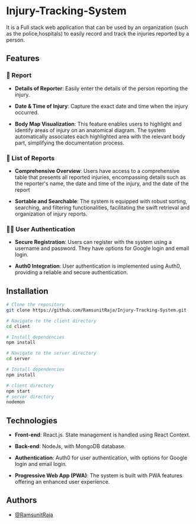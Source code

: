
# Injury-Tracking-System

It is a Full stack web application that can be used by an organization (such as the police,hospitals) to easily record and track the injuries reported by a person.


## Features

###  📝 Report

- **Details of Reporter**: Easily enter the details of the person reporting the injury.

- **Date & Time of Injury**: Capture the exact date and time when the injury occurred.

- **Body Map Visualization**: This feature enables users to highlight and identify areas of injury on an anatomical diagram. The system automatically associates each highlighted area with the relevant body part, simplifying the documentation process.


###  📄 List of Reports

- **Comprehensive Overview**: Users have access to a comprehensive table that presents all reported injuries, encompassing details such as the reporter's name, the date and time of the injury, and the date of the report

- **Sortable and Searchable**: The system is equipped with robust sorting, searching, and filtering functionalities, facilitating the swift retrieval and organization of injury reports.

###  🔐🔑 User Authentication
- **Secure Registration**: Users can register with the system using a username and password. They have options for Google login and email login.

- **Auth0 Integration**: User authentication is implemented using Auth0, providing a reliable and secure authentication.
## Installation

```bash
# Clone the repository
git clone https://github.com/RamsunitRaja/Injury-Tracking-System.git

# Navigate to the client directory
cd client

# Install dependencies
npm install

# Navigate to the server directory
cd server

# Install dependencies
npm install

# client directory
npm start
# server directory
nodemon 

```
    
## Technologies
- **Front-end**: React.js. State management is handled using React Context.

- **Back-end**: NodeJs, with MongoDB database.

- **Authentication**: Auth0 for user authentication, with options for Google login and email login.
- **Progressive Web App (PWA)**: The system is built with PWA features offering an enhanced user experience.
## Authors

- [@RamsunitRaja](https://github.com/RamsunitRaja)

